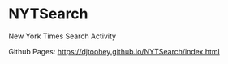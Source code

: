 # NYTSearch
New York Times Search Activity

Github Pages: https://djtoohey.github.io/NYTSearch/index.html